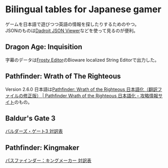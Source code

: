 # Bilingual tables for Japanese gamer
ゲームを日本語で遊びつつ英語の情報を探したりするためのやつ。  
JSONのものは[Dadroit JSON Viewer](https://dadroit.com/)などを使って見るのが便利。

## Dragon Age: Inquisition
字幕のデータは[Frosty Editor](https://github.com/CadeEvs/FrostyToolsuite)のBioware localized String Editorで出力した。

## Pathfinder: Wrath of The Righteous
Version 2.6.0
日本語は[Pathfinder: Wrath of the Righteous 日本語化（翻訳ファイルの修正版） | Pathfinder Wrath of the Righteous 日本語化・攻略情報サイト](https://pathfinderwrath77.blog.fc2.com/blog-entry-1.html)のもの。

## Baldur's Gate 3
[バルダーズ・ゲート3 対訳表](https://bg3bt.pages.dev/)  

## Pathfinder: Kingmaker
[パスファインダー：キングメーカー 対訳表](https://pfkbt.pages.dev/)  
